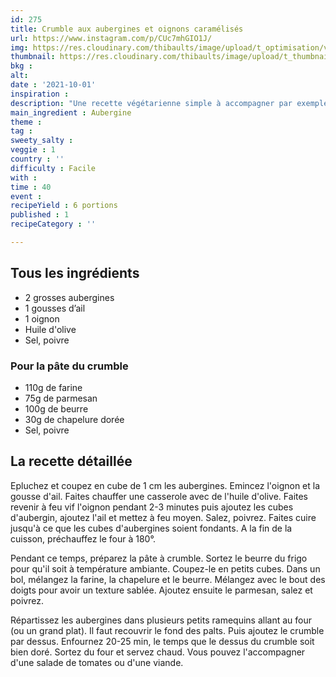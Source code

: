 ```yaml
---
id: 275
title: Crumble aux aubergines et oignons caramélisés
url: https://www.instagram.com/p/CUc7mhGIO1J/
img: https://res.cloudinary.com/thibaults/image/upload/t_optimisation/v1633450174/Recipes/20211001_crumble_aubergines.jpg
thumbnail: https://res.cloudinary.com/thibaults/image/upload/t_thumbnail_josie/v1633450174/Recipes/20211001_crumble_aubergines.jpg
bkg : 
alt: 
date : '2021-10-01'
inspiration : 
description: "Une recette végétarienne simple à accompagner par exemple avec une salade."
main_ingredient : Aubergine
theme : 
tag : 
sweety_salty : 
veggie : 1
country : ''
difficulty : Facile
with : 
time : 40
event : 
recipeYield : 6 portions
published : 1
recipeCategory : ''

---
```


## Tous les ingrédients
 - 2 grosses aubergines
 - 1 gousses d’ail
 - 1 oignon
 - Huile d'olive
 - Sel, poivre

### Pour la pâte du crumble
 - 110g de farine
 - 75g de parmesan 
 - 100g de beurre 
 - 30g de chapelure dorée 
 - Sel, poivre

## La recette détaillée
Epluchez et coupez en cube de 1 cm les aubergines. Emincez l'oignon et la gousse d'ail. Faites chauffer une casserole avec de l'huile d'olive. Faites revenir à feu vif l'oignon pendant 2-3 minutes puis ajoutez les cubes d'aubergin, ajoutez l'ail et mettez à feu moyen. Salez, poivrez. Faites cuire jusqu'à ce que les cubes d'aubergines soient fondants. A la fin de la cuisson, préchauffez le four à 180°.

Pendant ce temps, préparez la pâte à crumble. Sortez le beurre du frigo pour qu'il soit à température ambiante. Coupez-le en petits cubes. Dans un bol, mélangez la farine, la chapelure et le beurre. Mélangez avec le bout des doigts pour avoir un texture sablée. Ajoutez ensuite le parmesan, salez et poivrez.

Répartissez les aubergines dans plusieurs petits ramequins allant au four (ou un grand plat). Il faut recouvrir le fond des palts. Puis ajoutez le crumble par dessus. Enfournez 20-25 min, le temps que le dessus du crumble soit bien doré. Sortez du four et servez chaud. Vous pouvez l'accompagner d'une salade de tomates ou d'une viande.
